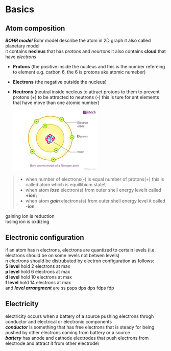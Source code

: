 # Basics

## Atom composition
***BOHR model***
Bohr model describe the atom in 2D graph it also called planetary model\
it contains **necleus** that has *protons* and *neurtons* it also contains **cloud** that have *electrons* 
- **Protons** (the positive inside the nucleus and this is the number refereing to element e.g. carbon 6, the 6 is protons aka atomic numeber)
- **Electrons** (the negative outside the nucleus)
- **Neutrons** (neutral inside necleus to attract protons to them to prevent protons (+) to be attracted to neutrons (-) this is ture for ant elements that have move than one atomic number)
  
  ![Bohr Model](https://github.com/MuOssama/Study-Electronics/blob/main/Year1/bohrModel.png)
  
> - when number of electrons(-) is equal number of protons(+) this is called atom which is equillibium state\
> - when atom ***lose*** electron(s) from outer shell  energy levelit called **+ion**\
> - when atom ***gain*** electrons(s) from outer shell energy level it called **-ion**

gaining ion is reduction\
losing ion is oxdizing

## Electronic configuration
if an atom has n electrons, electrons are quantized to certain levels (i.e. electrons should be on some levels not betwen levels)\
n electrons should be distrubuted by electron configuration as follows:\
**S level** hold 2 electrons at max\
**p level** hold 6 electrons at max \
**d level** hold 10 electrons at max \
**f level** hold 14 electrons at max \
and ***level arrangment*** are ss psps dps dps fdps fdp
## Electricity 
electricity occurs when a battery of a source pushing electrons throgh conductor and electrical or electronic components\
***conductor*** is something that has free electrons that is steady for being pushed by other electrons coming from battery or a source\
***battery*** has anode and cathode electrodes that push electrons from electrode and attract it from other electrode\ 

